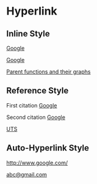 # Hyperlink

## Inline Style

[Google](http://www.google.com/)

[Google](http://www.google.com/ "Google")

[Parent functions and their graphs](.././img/Parent_Functions_and_Their_graphs.png)


## Reference Style

[link]: http://www.google.com/ "Google"

First citation [Google][link]

Second citation [Google][link]


[UTS][link_1]

[link_1]: http://uts.edu.au 'UTS'


## Auto-Hyperlink Style

<http://www.google.com/>

<abc@gmail.com>